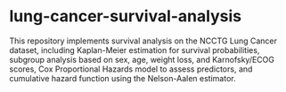 # lung-cancer-survival-analysis
This repository implements survival analysis on the NCCTG Lung Cancer dataset, including Kaplan-Meier estimation for survival probabilities, subgroup analysis based on sex, age, weight loss, and Karnofsky/ECOG scores, Cox Proportional Hazards model to assess predictors, and cumulative hazard function using the Nelson-Aalen estimator.
